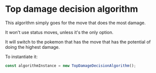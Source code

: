 # Top damage decision algorithm

This algorithm simply goes for the move that does the most damage.

It won't use status moves, unless it's the only option.

It will switch to the pokemon that has the move that has the potential of doing the highest damage.

To instantiate it:

```ts
const algorithmInstance = new TopDamageDecisionAlgorithm();
```